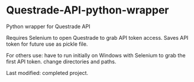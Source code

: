 # Questrade-API-python-wrapper
Python wrapper for Questrade API

Requires Selenium to open Questrade to grab API token access. Saves API token for future use as pickle file.

For others use: have to run initially on Windows with Selenium to grab the first API token. change directories and paths.

Last modified: completed project.

